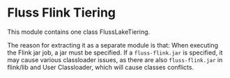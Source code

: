 <!--
 Copyright (c) 2025 Alibaba Group Holding Ltd.

 Licensed under the Apache License, Version 2.0 (the "License");
 you may not use this file except in compliance with the License.
 You may obtain a copy of the License at

      http://www.apache.org/licenses/LICENSE-2.0

 Unless required by applicable law or agreed to in writing, software
 distributed under the License is distributed on an "AS IS" BASIS,
 WITHOUT WARRANTIES OR CONDITIONS OF ANY KIND, either express or implied.
 See the License for the specific language governing permissions and
 limitations under the License.
-->

# Fluss Flink Tiering

This module contains one class FlussLakeTiering.

The reason for extracting it as a separate module is that: When executing the Flink jar job, a jar must be specified.
If a `fluss-flink.jar` is specified, it may cause various classloader issues, as there are also `fluss-flink.jar`
in flink/lib and User Classloader, which will cause classes conflicts.
